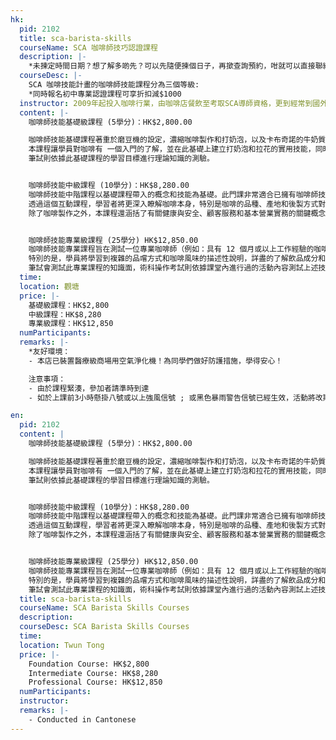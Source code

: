 ```yaml
---
hk:
  pid: 2102
  title: sca-barista-skills
  courseName: SCA 咖啡師技巧認證課程
  description: |-
    *未揀定時間日期？想了解多啲先？可以先隨便揀個日子，再撳查詢預約，咁就可以直接聯絡導師了解多啲先再決定啦！
  courseDesc: |-
    SCA 咖啡技能計畫的咖啡師技能課程分為三個等級:
    *同時報名初中專業認證課程可享折扣減$1000
  instructor: 2009年起投入咖啡行業，由咖啡店餐飲至考取SCA導師資格，更到經常到國外做考察深入研究咖啡，喜歡把咖啡知識分享給家。曾為大小企業、學校、機構、各大媒體分享咖啡知識。十年以上經驗，萬勿錯過這不一樣的咖啡體驗！
  content: |-
    咖啡師技能基礎級課程 (5學分)：HK$2,800.00

    咖啡師技能基礎課程著重於磨豆機的設定，濃縮咖啡製作和打奶泡，以及卡布奇諾的牛奶質地。
    本課程讓學員對咖啡有 一個入門的了解，並在此基礎上建立打奶泡和拉花的實用技能，同時執行健康和安全實務與顧客服務。本堂課實用的學 習目標和實作練習使學員得以習得磨豆機的設定、濃縮咖啡的製作、打奶泡，製作出符合 SCA 奶泡品質標準的奶泡質地，並正確的製作出符合 SCA 標準的以濃縮咖啡為基底的飲品。
    筆試則依據此基礎課程的學習目標進行理論知識的測驗。


    咖啡師技能中級課程 (10學分)：HK$8,280.00
    咖啡師技能中階課程以基礎課程帶入的概念和技能為基礎。此門課非常適合已擁有咖啡師技能經驗並希望探索如何提高咖啡品質的學員，並為從事此咖啡師職業更複雜的工作職能做好準備。
    透過這個互動課程，學習者將更深入瞭解咖啡本身，特別是咖啡的品種、產地和後製方式對風味的影響；在調整沖煮參數時，咖啡粉量、研磨顆粒、水質、沖煮時間及其相互作用；飲品調製和口味差異；工作流程的管理和效率；濃縮咖啡萃取的感官評估；牛奶的打發和拉花技巧。
    除了咖啡製作之外，本課程還涵括了有關健康與安全、顧客服務和基本營業實務的關鍵概念。筆試會測試此中階課程的知識面，而術科考試則會評估學員在磨豆機校正、濃縮咖啡萃取分析、拉花技術以及飲品調製的能力。


    咖啡師技能專業級課程 (25學分) HK$12,850.00
    咖啡師技能專業課程旨在測試一位專業咖啡師（例如：具有 12 個月或以上工作經驗的咖啡師）在製作咖啡流程背後的高級技能和詳盡的科學知識。成功通過此門課程的學員已探索並可以展示高級咖啡師技能，足以作為咖啡師領導。
    特別的是，學員將學習到複雜的品嚐方式和咖啡風味的描述性說明，詳盡的了解飲品成分和可提升飲品品質最佳化的技術， 暸解如何管理他人製作品質穩定飲品的能力，展示如何開發沖煮配方和建構飲品菜單的系統化方式，以及最終能一致性地應用展現最高標準的蒸奶和拉花技術。
    筆試會測試此專業課程的知識面，術科操作考試則依據課堂內進行過的活動內容測試上述技能。
  time: 
  location: 觀塘
  price: |-
    基礎級課程：HK$2,800
    中級課程：HK$8,280
    專業級課程：HK$12,850
  numParticipants:
  remarks: |-
    *友好環境：
    - 本店已裝置醫療級商場用空氣淨化機！為同學們做好防護措施，學得安心！

    注意事項：
    - 由於課程緊湊，參加者請準時到達
    - 如於上課前3小時懸掛八號或以上強風信號 ; 或黑色暴雨警告信號已經生效，活動將改期

en:
  pid: 2102
  content: |
    咖啡師技能基礎級課程 (5學分)：HK$2,800.00

    咖啡師技能基礎課程著重於磨豆機的設定，濃縮咖啡製作和打奶泡，以及卡布奇諾的牛奶質地。
    本課程讓學員對咖啡有 一個入門的了解，並在此基礎上建立打奶泡和拉花的實用技能，同時執行健康和安全實務與顧客服務。本堂課實用的學 習目標和實作練習使學員得以習得磨豆機的設定、濃縮咖啡的製作、打奶泡，製作出符合 SCA 奶泡品質標準的奶泡質地，並正確的製作出符合 SCA 標準的以濃縮咖啡為基底的飲品。
    筆試則依據此基礎課程的學習目標進行理論知識的測驗。


    咖啡師技能中級課程 (10學分)：HK$8,280.00
    咖啡師技能中階課程以基礎課程帶入的概念和技能為基礎。此門課非常適合已擁有咖啡師技能經驗並希望探索如何提高咖啡品質的學員，並為從事此咖啡師職業更複雜的工作職能做好準備。
    透過這個互動課程，學習者將更深入瞭解咖啡本身，特別是咖啡的品種、產地和後製方式對風味的影響；在調整沖煮參數時，咖啡粉量、研磨顆粒、水質、沖煮時間及其相互作用；飲品調製和口味差異；工作流程的管理和效率；濃縮咖啡萃取的感官評估；牛奶的打發和拉花技巧。
    除了咖啡製作之外，本課程還涵括了有關健康與安全、顧客服務和基本營業實務的關鍵概念。筆試會測試此中階課程的知識面，而術科考試則會評估學員在磨豆機校正、濃縮咖啡萃取分析、拉花技術以及飲品調製的能力。


    咖啡師技能專業級課程 (25學分) HK$12,850.00
    咖啡師技能專業課程旨在測試一位專業咖啡師（例如：具有 12 個月或以上工作經驗的咖啡師）在製作咖啡流程背後的高級技能和詳盡的科學知識。成功通過此門課程的學員已探索並可以展示高級咖啡師技能，足以作為咖啡師領導。
    特別的是，學員將學習到複雜的品嚐方式和咖啡風味的描述性說明，詳盡的了解飲品成分和可提升飲品品質最佳化的技術， 暸解如何管理他人製作品質穩定飲品的能力，展示如何開發沖煮配方和建構飲品菜單的系統化方式，以及最終能一致性地應用展現最高標準的蒸奶和拉花技術。
    筆試會測試此專業課程的知識面，術科操作考試則依據課堂內進行過的活動內容測試上述技能。
  title: sca-barista-skills
  courseName: SCA Barista Skills Courses
  description:
  courseDesc: SCA Barista Skills Courses
  time: 
  location: Twun Tong
  price: |-
    Foundation Course: HK$2,800
    Intermediate Course: HK$8,280
    Professional Course: HK$12,850
  numParticipants: 
  instructor:
  remarks: |-
    - Conducted in Cantonese
---
```

